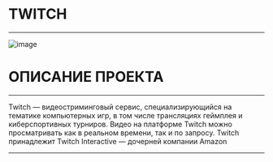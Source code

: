 # TWITCH
***
![image](https://user-images.githubusercontent.com/98593365/220455298-adfae104-86ae-4b18-9fc3-4d3ab54598f4.png)
# ОПИСАНИЕ ПРОЕКТА
***
Twitch — видеостриминговый сервис, специализирующийся на тематике компьютерных игр, в том числе трансляциях геймплея и киберспортивных турниров. Видео на платформе Twitch можно просматривать как в реальном времени, так и по запросу. Twitch принадлежит Twitch Interactive — дочерней компании Amazon
***
